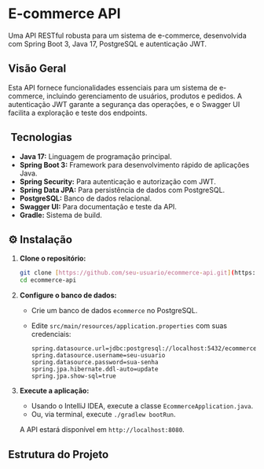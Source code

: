 #  E-commerce API

Uma API RESTful robusta para um sistema de e-commerce, desenvolvida com Spring Boot 3, Java 17, PostgreSQL e autenticação JWT.

##  Visão Geral

Esta API fornece funcionalidades essenciais para um sistema de e-commerce, incluindo gerenciamento de usuários, produtos e pedidos. A autenticação JWT garante a segurança das operações, e o Swagger UI facilita a exploração e teste dos endpoints.

## ️ Tecnologias

* **Java 17:** Linguagem de programação principal.
* **Spring Boot 3:** Framework para desenvolvimento rápido de aplicações Java.
* **Spring Security:** Para autenticação e autorização com JWT.
* **Spring Data JPA:** Para persistência de dados com PostgreSQL.
* **PostgreSQL:** Banco de dados relacional.
* **Swagger UI:** Para documentação e teste da API.
* **Gradle:** Sistema de build.

## ⚙️ Instalação

1.  **Clone o repositório:**

    ```bash
    git clone [https://github.com/seu-usuario/ecommerce-api.git](https://github.com/seu-usuario/ecommerce-api.git)
    cd ecommerce-api
    ```

2.  **Configure o banco de dados:**

    * Crie um banco de dados `ecommerce` no PostgreSQL.
    * Edite `src/main/resources/application.properties` com suas credenciais:

        ```properties
        spring.datasource.url=jdbc:postgresql://localhost:5432/ecommerce
        spring.datasource.username=seu-usuario
        spring.datasource.password=sua-senha
        spring.jpa.hibernate.ddl-auto=update
        spring.jpa.show-sql=true
        ```

3.  **Execute a aplicação:**

    * Usando o IntelliJ IDEA, execute a classe `EcommerceApplication.java`.
    * Ou, via terminal, execute `./gradlew bootRun`.

    A API estará disponível em `http://localhost:8080`.

##  Estrutura do Projeto

